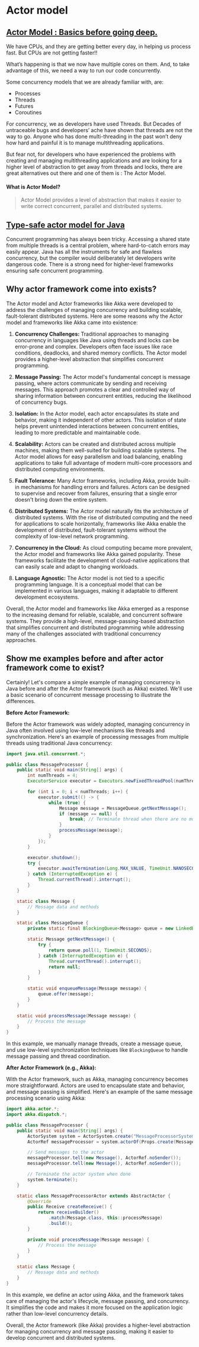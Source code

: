 # Actor model

## [Actor Model : Basics before going deep.](https://medium.com/knoldus/actor-model-basics-before-going-deep-800a4b1e12d4)

We have CPUs, and they are getting better every day, in helping us process fast. But CPUs are not getting faster!!

What’s happening is that we now have multiple cores on them. And, to take advantage of this, we need a way to run our code concurrently.

Some concurrency models that we are already familiar with, are:

- Processes
- Threads
- Futures
- Coroutines

For concurrency, we as developers have used Threads. But Decades of untraceable bugs and developers’ ache have shown that threads are not the way to go. Anyone who has done multi-threading in the past won’t deny how hard and painful it is to manage multithreading applications.

But fear not, for developers who have experienced the problems with creating and managing multithreading applications and are looking for a higher level of abstraction to get away from threads and locks, there are great alternatives out there and one of them is : The Actor Model.

#### What is Actor Model?

> Actor Model provides a level of abstraction that makes it easier to write correct concurrent, parallel and distributed systems.

## [Type-safe actor model for Java](https://medium.com/@zakgof/type-safe-actor-model-for-java-7133857a9f72)

Concurrent programming has always been tricky. Accessing a shared state from multiple threads is a central problem, where hard-to-catch errors may easily appear. Java has all the instruments for safe and flawless concurrency, but the compiler would deliberately let developers write dangerous code. There is a strong need for higher-level frameworks ensuring safe concurrent programming.

## Why actor framework come into exists?

The Actor model and Actor frameworks like Akka were developed to address the challenges of managing concurrency and building scalable, fault-tolerant distributed systems. Here are some reasons why the Actor model and frameworks like Akka came into existence:

1. **Concurrency Challenges:** Traditional approaches to managing concurrency in languages like Java using threads and locks can be error-prone and complex. Developers often face issues like race conditions, deadlocks, and shared memory conflicts. The Actor model provides a higher-level abstraction that simplifies concurrent programming.

2. **Message Passing:** The Actor model's fundamental concept is message passing, where actors communicate by sending and receiving messages. This approach promotes a clear and controlled way of sharing information between concurrent entities, reducing the likelihood of concurrency bugs.

3. **Isolation:** In the Actor model, each actor encapsulates its state and behavior, making it independent of other actors. This isolation of state helps prevent unintended interactions between concurrent entities, leading to more predictable and maintainable code.

4. **Scalability:** Actors can be created and distributed across multiple machines, making them well-suited for building scalable systems. The Actor model allows for easy parallelism and load balancing, enabling applications to take full advantage of modern multi-core processors and distributed computing environments.

5. **Fault Tolerance:** Many Actor frameworks, including Akka, provide built-in mechanisms for handling errors and failures. Actors can be designed to supervise and recover from failures, ensuring that a single error doesn't bring down the entire system.

6. **Distributed Systems:** The Actor model naturally fits the architecture of distributed systems. With the rise of distributed computing and the need for applications to scale horizontally, frameworks like Akka enable the development of distributed, fault-tolerant systems without the complexity of low-level network programming.

7. **Concurrency in the Cloud:** As cloud computing became more prevalent, the Actor model and frameworks like Akka gained popularity. These frameworks facilitate the development of cloud-native applications that can easily scale and adapt to changing workloads.

8. **Language Agnostic:** The Actor model is not tied to a specific programming language. It is a conceptual model that can be implemented in various languages, making it adaptable to different development ecosystems.

Overall, the Actor model and frameworks like Akka emerged as a response to the increasing demand for reliable, scalable, and concurrent software systems. They provide a high-level, message-passing-based abstraction that simplifies concurrent and distributed programming while addressing many of the challenges associated with traditional concurrency approaches.

## Show me examples before and after actor framework come to exist?

Certainly! Let's compare a simple example of managing concurrency in Java before and after the Actor framework (such as Akka) existed. We'll use a basic scenario of concurrent message processing to illustrate the differences.

**Before Actor Framework:**

Before the Actor framework was widely adopted, managing concurrency in Java often involved using low-level mechanisms like threads and synchronization. Here's an example of processing messages from multiple threads using traditional Java concurrency:

```java
import java.util.concurrent.*;

public class MessageProcessor {
    public static void main(String[] args) {
        int numThreads = 4;
        ExecutorService executor = Executors.newFixedThreadPool(numThreads);

        for (int i = 0; i < numThreads; i++) {
            executor.submit(() -> {
                while (true) {
                    Message message = MessageQueue.getNextMessage();
                    if (message == null) {
                        break; // Terminate thread when there are no more messages
                    }
                    processMessage(message);
                }
            });
        }

        executor.shutdown();
        try {
            executor.awaitTermination(Long.MAX_VALUE, TimeUnit.NANOSECONDS);
        } catch (InterruptedException e) {
            Thread.currentThread().interrupt();
        }
    }

    static class Message {
        // Message data and methods
    }

    static class MessageQueue {
        private static final BlockingQueue<Message> queue = new LinkedBlockingQueue<>();

        static Message getNextMessage() {
            try {
                return queue.poll(1, TimeUnit.SECONDS);
            } catch (InterruptedException e) {
                Thread.currentThread().interrupt();
                return null;
            }
        }

        static void enqueueMessage(Message message) {
            queue.offer(message);
        }
    }

    static void processMessage(Message message) {
        // Process the message
    }
}
```

In this example, we manually manage threads, create a message queue, and use low-level synchronization techniques like `BlockingQueue` to handle message passing and thread coordination.

**After Actor Framework (e.g., Akka):**

With the Actor framework, such as Akka, managing concurrency becomes more straightforward. Actors are used to encapsulate state and behavior, and message passing is simplified. Here's an example of the same message processing scenario using Akka:

```java
import akka.actor.*;
import akka.dispatch.*;

public class MessageProcessor {
    public static void main(String[] args) {
        ActorSystem system = ActorSystem.create("MessageProcessorSystem");
        ActorRef messageProcessor = system.actorOf(Props.create(MessageProcessorActor.class));

        // Send messages to the actor
        messageProcessor.tell(new Message(), ActorRef.noSender());
        messageProcessor.tell(new Message(), ActorRef.noSender());

        // Terminate the actor system when done
        system.terminate();
    }

    static class MessageProcessorActor extends AbstractActor {
        @Override
        public Receive createReceive() {
            return receiveBuilder()
                .match(Message.class, this::processMessage)
                .build();
        }

        private void processMessage(Message message) {
            // Process the message
        }
    }

    static class Message {
        // Message data and methods
    }
}
```

In this example, we define an actor using Akka, and the framework takes care of managing the actor's lifecycle, message passing, and concurrency. It simplifies the code and makes it more focused on the application logic rather than low-level concurrency details.

Overall, the Actor framework (like Akka) provides a higher-level abstraction for managing concurrency and message passing, making it easier to develop concurrent and distributed systems.
